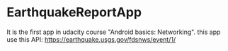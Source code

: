 # EarthquakeReportApp
It is  the first app in udacity course "Android basics: Networking".
this app use this API: https://earthquake.usgs.gov/fdsnws/event/1/
